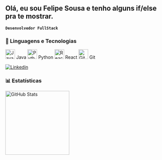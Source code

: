 ## Olá, eu sou Felipe Sousa e tenho alguns if/else pra te mostrar. 

**`Desenvolvedor FullStack`**
<p align="left">

### 🤖 Linguagens e Tecnologias

<img alt="Java" src="https://cdn.jsdelivr.net/gh/devicons/devicon@latest/icons/java/java-original.svg" width="30px"/> Java
<img alt="Python" src="https://cdn.jsdelivr.net/gh/devicons/devicon@latest/icons/python/python-original.svg" width="30px"/> Python
<img alt="React" src="https://cdn.jsdelivr.net/gh/devicons/devicon@latest/icons/react/react-original.svg" width="30px"/> React
<img alt="Git" src="https://cdn.jsdelivr.net/gh/devicons/devicon@latest/icons/git/git-original.svg" width="30px"/> Git

[![Linkedin](https://img.shields.io/badge/LinkedIn-0077B5?style=for-the-badge&logo=linkedin&logoColor=white)](https://www.linkedin.com/in/felipe-sousa23/)

### 📊 Estatísticas

<p>
  <img 
    align="left" 
    alt="GitHub Stats" 
    height="200" 
    style="padding-right: 10px;" 
    src="https://github-readme-stats.vercel.app/api?username=sousafelipe19&show_icons=true&theme=dracula&include_all_commits=true&locale=pt-br" 
  />
</p>

